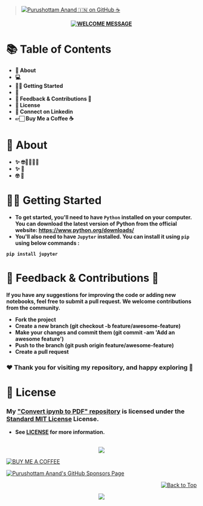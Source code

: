 <!-- 
📖 Update Readme
-->

> [![Purushottam Anand 🇮🇳 on GitHub ☕](https://github.com/creativepuru.png?size=100)](https://github.com/creativepuru "Purushottam Anand 🇮🇳 on GitHub ☕")

<b>

<div align="center"> 

[![WELCOME MESSAGE](https://readme-typing-svg.demolab.com?font=Calibri&size=28&duration=2000&pause=1000&multiline=false&width=750&height=80&lines=👋+WELCOME+TO+MY+REPOSITORY+📘;📚+CONVERT+.ipynb+file+to+PDF+file)](https://github.com/creativepuru/Convert-ipynb-to-PDF)

</div>


# 📚 Table of Contents
- 🔰 About
- 💻 
- 👨‍💻 Getting Started
- 🔰 
- 📣 Feedback & Contributions 🤝
- 📖 License
- 📲 Connect on Linkedin
- 👉🏻 Buy Me a Coffee ☕

# 🔰 About 
- ✨ 🤓👨‍🎓👩‍🎓
- ✨ 🚀
- 🤓 💪

# 👨‍💻 Getting Started 
- To get started, you'll need to have `Python` installed on your computer. You can download the latest version of Python from the official website: https://www.python.org/downloads/
- You'll also need to have `Jupyter` installed. You can install it using `pip` using below commands :
```
pip install jupyter
```


# 📣 Feedback & Contributions 🤝
If you have any suggestions for improving the code or adding new notebooks, feel free to submit a pull request. We welcome contributions from the community.

- Fork the project
- Create a new branch (git checkout -b feature/awesome-feature)
- Make your changes and commit them (git commit -am 'Add an awesome feature')
- Push to the branch (git push origin feature/awesome-feature)
- Create a pull request

### ❤️ Thank you for visiting my repository, and happy exploring 🤗

# 📖 License
### My [ "Convert ipynb to PDF" repository](https://github.com/creativepuru/Convert-ipynb-to-PDF) is licensed under the [Standard MIT License](https://github.com/creativepuru/Python-Basics/blob/main/LICENSE.txt) License. 
- See [LICENSE](https://github.com/creativepuru/Python-Basics/blob/main/LICENSE.txt) for more information.
<br> </br>

</b>

<p align="center">
<a href="https://openinapp.co/connect-on-linkedin-puru">
    <img src="https://img.shields.io/badge/-Connect%20on%20Linkedin-blue?style=for-the-badge&logo=linkedin">
</a> </p>

[![BUY ME A COFFEE](https://img.shields.io/badge/Buy%20Me%20a%20Coffee%20☕-%23FFDD00.svg?&style=for-the-badge&logo=buy-me-a-coffee&logoColor=black)](https://www.buymeacoffee.com/creativepuru)

[![Purushottam Anand's GitHub Sponsors Page](https://img.shields.io/badge/-❤️%20Sponsor%20me%20on%20GitHub-gr?style=for-the-badge&logo=github)](https://openinapp.co/githubsponsorpuru "Purushottam Anand's GitHub Sponsors Page")

<!-- Back to TOP -->
<p align="right">
<a href="#top">
<img src="https://img.shields.io/static/v1?label&message=Back+to+Top&color=red&style=for-the-badge&logo" alt="Back to Top" /> </a> </p>

<!-- Footer -->
<p align="center">
  <img src="https://capsule-render.vercel.app/api?type=waving&color=gradient&height=100&section=footer"/>
</p>
